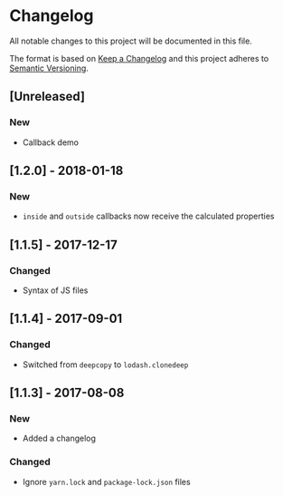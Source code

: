 # Changelog

All notable changes to this project will be documented in this file.

The format is based on [Keep a Changelog](http://keepachangelog.com/en/1.0.0/) and this project adheres to [Semantic Versioning](http://semver.org/spec/v2.0.0.html).

## [Unreleased]

### New

- Callback demo

## [1.2.0] - 2018-01-18

### New

- `inside` and `outside` callbacks now receive the calculated properties

## [1.1.5] - 2017-12-17

### Changed

- Syntax of JS files

## [1.1.4] - 2017-09-01

### Changed

- Switched from `deepcopy` to `lodash.clonedeep`

## [1.1.3] - 2017-08-08

### New

- Added a changelog

### Changed

- Ignore `yarn.lock` and `package-lock.json` files